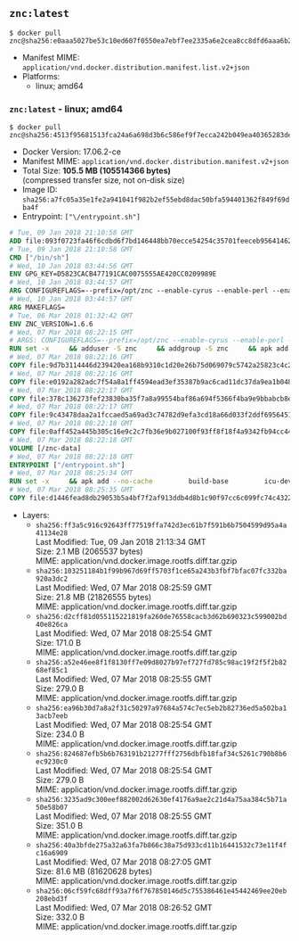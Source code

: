 ## `znc:latest`

```console
$ docker pull znc@sha256:e0aaa5027be53c10ed607f0550ea7ebf7ee2335a6e2cea8cc8dfd6aaa6b2515e
```

-	Manifest MIME: `application/vnd.docker.distribution.manifest.list.v2+json`
-	Platforms:
	-	linux; amd64

### `znc:latest` - linux; amd64

```console
$ docker pull znc@sha256:4513f95681513fca24a6a698d3b6c586ef9f7ecca242b049ea40365283deeaf9
```

-	Docker Version: 17.06.2-ce
-	Manifest MIME: `application/vnd.docker.distribution.manifest.v2+json`
-	Total Size: **105.5 MB (105514366 bytes)**  
	(compressed transfer size, not on-disk size)
-	Image ID: `sha256:a7fc05a35e1fe2a941041f982b2ef55ebd8dac50bfa594401362f849f69dba4f`
-	Entrypoint: `["\/entrypoint.sh"]`

```dockerfile
# Tue, 09 Jan 2018 21:10:58 GMT
ADD file:093f0723fa46f6cdbd6f7bd146448bb70ecce54254c35701feeceb956414622f in / 
# Tue, 09 Jan 2018 21:10:58 GMT
CMD ["/bin/sh"]
# Wed, 10 Jan 2018 03:44:56 GMT
ENV GPG_KEY=D5823CACB477191CAC0075555AE420CC0209989E
# Wed, 10 Jan 2018 03:44:57 GMT
ARG CONFIGUREFLAGS=--prefix=/opt/znc --enable-cyrus --enable-perl --enable-python --disable-ipv6
# Wed, 10 Jan 2018 03:44:57 GMT
ARG MAKEFLAGS=
# Tue, 06 Mar 2018 01:32:42 GMT
ENV ZNC_VERSION=1.6.6
# Wed, 07 Mar 2018 08:22:15 GMT
# ARGS: CONFIGUREFLAGS=--prefix=/opt/znc --enable-cyrus --enable-perl --enable-python --disable-ipv6 MAKEFLAGS=
RUN set -x     && adduser -S znc     && addgroup -S znc     && apk add --no-cache --virtual runtime-dependencies         ca-certificates         cyrus-sasl         icu         su-exec         tini         tzdata     && apk add --no-cache --virtual build-dependencies         build-base         curl         cyrus-sasl-dev         gnupg         icu-dev         libressl-dev         perl-dev         python3-dev     && mkdir /znc-src && cd /znc-src     && curl -fsSL "https://znc.in/releases/archive/znc-${ZNC_VERSION}.tar.gz" -o znc.tgz     && curl -fsSL "https://znc.in/releases/archive/znc-${ZNC_VERSION}.tar.gz.sig" -o znc.tgz.sig     && export GNUPGHOME="$(mktemp -d)"     && gpg --keyserver ha.pool.sks-keyservers.net --recv-keys "${GPG_KEY}"     && gpg --batch --verify znc.tgz.sig znc.tgz     && rm -rf "$GNUPGHOME"     && tar -zxf znc.tgz --strip-components=1     && mkdir build && cd build     && ../configure ${CONFIGUREFLAGS}     && make $MAKEFLAGS     && make install     && apk del build-dependencies     && cd / && rm -rf /znc-src
# Wed, 07 Mar 2018 08:22:16 GMT
COPY file:9d7b3114446d239420ea168b9310c1d20e26b75d069079c5742a25823c4c2aab in / 
# Wed, 07 Mar 2018 08:22:16 GMT
COPY file:e0192a282adc7f54a8a1ff4594ead3ef35387b9ac6cad11dc37da9ea1b048a13 in /startup-sequence/ 
# Wed, 07 Mar 2018 08:22:17 GMT
COPY file:378c136273fef23830ba35f7a8a99554baf86a694f5366f4ba9e9bbabcb8ee6a in /startup-sequence/ 
# Wed, 07 Mar 2018 08:22:17 GMT
COPY file:9c43478daa2a1fccaed5a69ad3c74782d9efa3cd18a66d033f2ddf6956451ba5 in /startup-sequence/ 
# Wed, 07 Mar 2018 08:22:18 GMT
COPY file:0aff452a445b305c16e9c2c7fb36e9b027100f93ff8f18f4a9342fb94cc44b9c in /startup-sequence/ 
# Wed, 07 Mar 2018 08:22:18 GMT
VOLUME [/znc-data]
# Wed, 07 Mar 2018 08:22:18 GMT
ENTRYPOINT ["/entrypoint.sh"]
# Wed, 07 Mar 2018 08:25:34 GMT
RUN set -x     && apk add --no-cache         build-base         icu-dev         libressl-dev         perl         python3
# Wed, 07 Mar 2018 08:25:35 GMT
COPY file:d1446fead8db29053b5a4bf7f2af913ddb4d8b1c90f97cc6c099fc74c4322109 in /startup-sequence/ 
```

-	Layers:
	-	`sha256:ff3a5c916c92643ff77519ffa742d3ec61b7f591b6b7504599d95a4a41134e28`  
		Last Modified: Tue, 09 Jan 2018 21:13:34 GMT  
		Size: 2.1 MB (2065537 bytes)  
		MIME: application/vnd.docker.image.rootfs.diff.tar.gzip
	-	`sha256:103251184b1f99b967d69ff5703f1ce65a243b3fbf7bfac07fc332ba920a3dc2`  
		Last Modified: Wed, 07 Mar 2018 08:25:59 GMT  
		Size: 21.8 MB (21826555 bytes)  
		MIME: application/vnd.docker.image.rootfs.diff.tar.gzip
	-	`sha256:d2cff81d055115221819fa260de76558cacb3d62b690323c599002bd40e826ca`  
		Last Modified: Wed, 07 Mar 2018 08:25:54 GMT  
		Size: 171.0 B  
		MIME: application/vnd.docker.image.rootfs.diff.tar.gzip
	-	`sha256:a52e46ee8f1f8130ff7e09d8027b97ef727fd785c98ac19f2f5f2b8268ef85c1`  
		Last Modified: Wed, 07 Mar 2018 08:25:55 GMT  
		Size: 279.0 B  
		MIME: application/vnd.docker.image.rootfs.diff.tar.gzip
	-	`sha256:ea96b30d7a8a2f31c50297a97684a574c7ec5eb2b82736ed5a502ba13acb7eeb`  
		Last Modified: Wed, 07 Mar 2018 08:25:54 GMT  
		Size: 234.0 B  
		MIME: application/vnd.docker.image.rootfs.diff.tar.gzip
	-	`sha256:824687efb5b6b763191b21277fff2756dbfb18faf34c5261c790b8b6ec9230c0`  
		Last Modified: Wed, 07 Mar 2018 08:25:54 GMT  
		Size: 279.0 B  
		MIME: application/vnd.docker.image.rootfs.diff.tar.gzip
	-	`sha256:3235ad9c300eef882002d62630ef4176a9ae2c21d4a75aa384c5b71a50e58b07`  
		Last Modified: Wed, 07 Mar 2018 08:25:55 GMT  
		Size: 351.0 B  
		MIME: application/vnd.docker.image.rootfs.diff.tar.gzip
	-	`sha256:40a3bfde275a32a63fa7b866c38a75d933cd11b16441532c73e11f4fc16a6909`  
		Last Modified: Wed, 07 Mar 2018 08:27:05 GMT  
		Size: 81.6 MB (81620628 bytes)  
		MIME: application/vnd.docker.image.rootfs.diff.tar.gzip
	-	`sha256:06cf59fc68dff93a7f6f767850146d5c755386461e45442469ee20eb208ebd3f`  
		Last Modified: Wed, 07 Mar 2018 08:26:52 GMT  
		Size: 332.0 B  
		MIME: application/vnd.docker.image.rootfs.diff.tar.gzip
